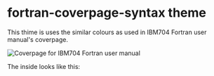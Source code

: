 # fortran-coverpage-syntax theme

This thime is uses the similar colours as used in IBM704 Fortran user manual's coverpage.

![Coverpage for IBM704 Fortran user manual](https://upload.wikimedia.org/wikipedia/commons/0/07/Fortran_acs_cover.jpeg)

The inside looks like this:

